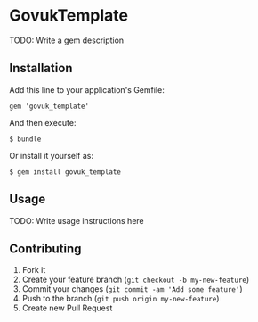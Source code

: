 # GovukTemplate

TODO: Write a gem description

## Installation

Add this line to your application's Gemfile:

    gem 'govuk_template'

And then execute:

    $ bundle

Or install it yourself as:

    $ gem install govuk_template

## Usage

TODO: Write usage instructions here

## Contributing

1. Fork it
2. Create your feature branch (`git checkout -b my-new-feature`)
3. Commit your changes (`git commit -am 'Add some feature'`)
4. Push to the branch (`git push origin my-new-feature`)
5. Create new Pull Request
